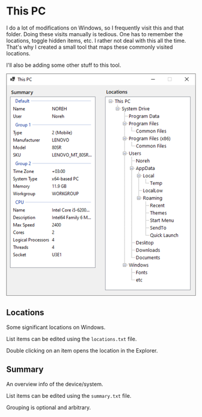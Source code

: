 # This PC

I do a lot of modifications on Windows, so I frequently visit this and that folder. Doing these visits manually is tedious. One has to remember the locations, toggle hidden items, etc. I rather not deal with this all the time. That's why I created a small tool that maps these commonly visited locations.

I'll also be adding some other stuff to this tool.

![screenshot of the tool](screenshot.png)

## Locations

Some significant locations on Windows.

List items can be edited using the `locations.txt` file.

Double clicking on an item opens the location in the Explorer.

## Summary

An overview info of the device/system.

List items can be edited using the `summary.txt` file.

Grouping is optional and arbitrary.

